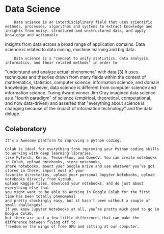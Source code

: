 # Data Science


        Data science is an interdisciplinary field that uses scientific methods, processes, algorithms and systems to extract knowledge and insights from noisy, structured and unstructured data, and apply knowledge and actionable 
insights from data across a broad range of application domains. Data science is related to data mining, 
machine learning and big data.
 
        Data science is a "concept to unify statistics, data analysis, informatics, and their related methods" in order to
"understand and analyze actual phenomena" with data.[3] It uses techniques and theories drawn from many fields within the 
context of mathematics, statistics, computer science, information science, and domain knowledge. However, 
data science is different from computer science and information science. Turing Award winner Jim Gray imagined 
data science as a "fourth paradigm" of science (empirical, theoretical, computational, and now data-driven) and 
asserted that "everything about science is changing because of the impact of information technology" and the data deluge.

## Colaboratory
    
    It's a Awesome platform to improving a python coding.
    
    Colab is ideal for everything from improving your Python coding skills to working with deep learning libraries,
    like PyTorch, Keras, TensorFlow, and OpenCV. You can create notebooks in Colab, upload notebooks, store notebooks,
    share notebooks, mount your Google Drive and use whatever you’ve got stored in there, import most of your 
    favorite directories, upload your personal Jupyter Notebooks, upload notebooks directly from GitHub,
    upload Kaggle files, download your notebooks, and do just about everything else that 
    you might want to be able to Working in Google Colab for the first time has been totally phenomenal
    and pretty shockingly easy, but it hasn’t been without a couple of small challenges! 
    If you know Jupyter Notebooks at all, you’re pretty much good to go in Google Colab, 
    but there are just a few little differences that can make the difference between flying off to
    freedom on the wings of free GPU and sitting at our computer.
